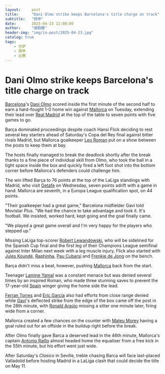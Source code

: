 ```yaml
---
layout:     post
title:      "Dani Olmo strike keeps Barcelona's title charge on track"
subtitle:   "西甲"
date:       2025-04-23 12:00:00
author:     "细胞膜"
header-img: "img/in-post/2025-04-23.jpg"
catalog: true
tags:
    - 巴萨
    - 西甲
    - 比赛
---
```


# Dani Olmo strike keeps Barcelona's title charge on track

[Barcelona](http://www.espn.com/soccer/team/_/id/83)'s [Dani Olmo](http://www.espn.com/soccer/player/_/id/227765/Dani-Olmo) scored inside the first minute of the second half to earn a hard-fought 1-0 home win against [Mallorca](http://www.espn.com/soccer/team/_/id/84) on Tuesday, extending their lead over [Real Madrid](http://www.espn.com/soccer/team/_/id/86) at the top of the table to seven points with five games to go.

Barça dominated proceedings despite coach Hansi Flick deciding to rest several key starters ahead of Saturday's Copa del Rey final against bitter rivals Madrid, but Mallorca goalkeeper [Leo Roman](http://www.espn.com/soccer/player/_/id/300926/Leo-Román) put on a show between the posts to keep them at bay.

The hosts finally managed to break the deadlock shortly after the break thanks to a fine piece of individual skill from Olmo, who took the ball in a tight space inside the box and quickly fired a left foot shot into the bottom corner before Mallorca's defenders could challenge him.

The win lifted Barça to 76 points at the top of the LaLiga standings with Madrid, who visit [Getafe](http://www.espn.com/soccer/team/_/id/2922) on Wednesday, seven points adrift with a game in hand. Mallorca are seventh, in a Europa League qualification spot, on 44 points.

"Their goalkeeper had a great game," Barcelona midfielder Gavi told Movistar Plus. "We had the chance to take advantage and took it. It's football. We insisted, worked hard, kept going and the goal finally came.

"We played a great game overall and I'm very happy for the players who stepped up."

Missing LaLiga top-scorer [Robert Lewandowski](http://espn.com/soccer/player/_/id/125824/robert-lewandowski), who will be sidelined for the Spanish Cup final and the first leg of their Champions League semifinal against Inter Milan next week with a leg muscle injury, Flick also started with [Jules Koundé](http://espn.com/soccer/player/_/id/231692/jules-kounde), [Raphinha](http://espn.com/soccer/player/_/id/231050/raphinha), [Pau Cubarsí](http://espn.com/soccer/player/_/id/368992/pau-cubarsi) and [Frenkie de Jong](http://espn.com/soccer/player/_/id/219022/frenkie-de-jong) on the bench.

Barça didn't miss a beat, however, pushing [Mallorca](http://espn.com/soccer/team?id=84) back from the start.

Teenager [Lamine Yamal](http://espn.com/soccer/player/_/id/362150/lamine-yamal) was a constant menace but was denied several times by an inspired Roman, who made three stunning saves to prevent the 17-year-old [Spain](http://espn.com/soccer/team?id=164) winger giving the home side the lead.

[Ferran Torres](http://espn.com/soccer/player/_/id/265869/ferran-torres) and [Eric García](http://espn.com/soccer/player/_/id/128714/eric-garcia) also had efforts from close range denied while [Gavi](http://espn.com/soccer/player/_/id/323702/gavi)'s deflected strike from the edge of the box came off the post in the 28th minute, with [Ronald Araújo](http://espn.com/soccer/player/_/id/270821/ronald-araujo) missing a sitter one minute later, firing wide from a corner.

Mallorca created a few chances on the counter with [Mateu Morey](http://espn.com/soccer/player/_/id/265992/mateu-morey) having a goal ruled out for an offside in the buildup right before the break.

After Olmo finally gave Barca a deserved lead in the 46th minute, Mallorca's captain [Antonio Raíllo](http://espn.com/soccer/player/_/id/222333/antonio-raillo) almost headed home the equaliser from a free kick in the 55th minute, but his effort went just wide.

After Saturday's *Clasico* in Seville, treble chasing Barca will face last-placed Valladolid before hosting Madrid in a LaLiga clash that could decide the title on May 11.